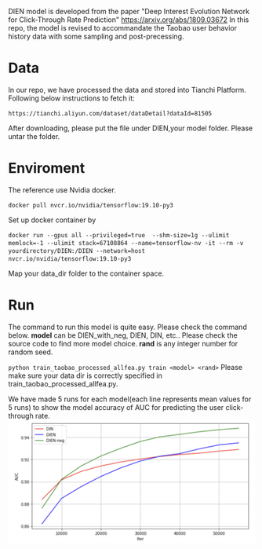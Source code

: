 DIEN model is developed from the paper "Deep Interest Evolution Network for Click-Through Rate Prediction" https://arxiv.org/abs/1809.03672
In this repo, the model is revised to accommandate the Taobao user behavior history data with some sampling and post-precessing. 
# Data
In our repo, we have processed the data and stored into Tianchi Platform. Following below instructions to fetch it:
```
https://tianchi.aliyun.com/dataset/dataDetail?dataId=81505
```
After downloading, please put the file under DIEN,your model folder. Please untar the folder. 

# Enviroment
The reference use Nvidia docker.
```
docker pull nvcr.io/nvidia/tensorflow:19.10-py3
```
Set up docker container by
```
docker run --gpus all --privileged=true  --shm-size=1g --ulimit memlock=-1 --ulimit stack=67108864 --name=tensorflow-nv -it --rm -v yourdirectory/DIEN:/DIEN --network=host  nvcr.io/nvidia/tensorflow:19.10-py3
```
Map your data_dir folder to the container space.

# Run
The command to run this model is quite easy. Please check the command below. **model** can be DIEN_with_neg, DIEN, DIN, etc.. 
Please check the source code to find more model choice. **rand** is any integer number for random seed.

`python train_taobao_processed_allfea.py train <model> <rand>`
Please make sure your data dir is correctly specified in train_taobao_processed_allfea.py.

We have made 5 runs for each model(each line represents mean values for 5 runs) to show the model accuracy of AUC for predicting the user click-through rate. 
![A test image](plot/plot1.png)
